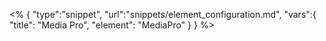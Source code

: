 <% {
	"type":"snippet", "url":"snippets/element_configuration.md", "vars":{
		"title": "Media Pro",
		"element": "MediaPro"
	}
} %>